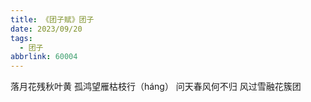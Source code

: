 ```yaml
---
title: 《团子赋》团子
date: 2023/09/20
tags:
  - 团子
abbrlink: 60004
---
```

落月花残秋叶黄
孤鸿望雁枯枝行（háng）
问天春风何不归
风过雪融花簇团
